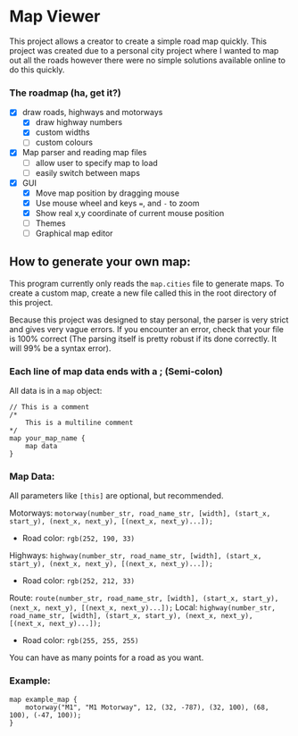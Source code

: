# Map Viewer
This project allows a creator to create a simple road map quickly. This project was created due to a personal city project where
I wanted to map out all the roads however there were no simple solutions available online to do this quickly.

### The roadmap (ha, get it?)

- [x] draw roads, highways and motorways
  - [x] draw highway numbers
  - [x] custom widths
  - [ ] custom colours
- [x] Map parser and reading map files
  - [ ] allow user to specify map to load
  - [ ] easily switch between maps
- [x] GUI
  - [x] Move map position by dragging mouse
  - [x] Use mouse wheel and keys `=`, and `-` to zoom
  - [x] Show real x,y coordinate of current mouse position
  - [ ] Themes
  - [ ] Graphical map editor

## How to generate your own map:
This program currently only reads the `map.cities` file to generate maps. To create a custom map, create a new file called this in the root directory of this project.

Because this project was designed to stay personal, the parser is very strict and gives very vague errors. If you encounter an error,
check that your file is 100% correct (The parsing itself is pretty robust if its done correctly. It will 99% be a syntax error).

### Each line of map data ends with a **;** (Semi-colon)

All data is in a `map` object:

```
// This is a comment
/* 
    This is a multiline comment
*/
map your_map_name {
    map data
}
```

### Map Data:
All parameters like `[this]` are optional, but recommended.

Motorways: `motorway(number_str, road_name_str, [width], (start_x, start_y), (next_x, next_y), [(next_x, next_y)...]);`
- Road color: `rgb(252, 190, 33)`

Highways: `highway(number_str, road_name_str, [width], (start_x, start_y), (next_x, next_y), [(next_x, next_y)...]);`
- Road color: `rgb(252, 212, 33)`

Route: `route(number_str, road_name_str, [width], (start_x, start_y), (next_x, next_y), [(next_x, next_y)...]);`
Local: `highway(number_str, road_name_str, [width], (start_x, start_y), (next_x, next_y), [(next_x, next_y)...]);`
- Road color: `rgb(255, 255, 255)`

You can have as many points for a road as you want.

### Example:

```
map example_map {
    motorway("M1", "M1 Motorway", 12, (32, -787), (32, 100), (68, 100), (-47, 100));
}
```